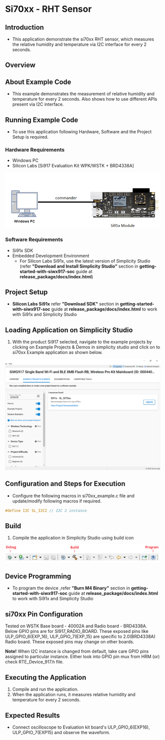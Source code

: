 # Si70xx - RHT Sensor

## Introduction

- This application demonstrate the si70xx RHT sensor, which measures the relative humidity and temperature via I2C interface for every 2 seconds.

## Overview

## About Example Code

- This example demonstrates the measurement of relative humidity and temperature for every 2 seconds. Also shows how to use different APIs present via I2C interface.

## Running Example Code

- To use this application following Hardware, Software and the Project Setup is required.

### Hardware Requirements

- Windows PC
- Silicon Labs [Si917 Evaluation Kit WPK/WSTK + BRD4338A]

![Figure: Introduction](resources/readme/image521a.png)

### Software Requirements

- Si91x SDK
- Embedded Development Environment
  - For Silicon Labs Si91x, use the latest version of Simplicity Studio (refer **"Download and Install Simplicity Studio"** section in **getting-started-with-siwx917-soc** guide at **release_package/docs/index.html**)

## Project Setup

- **Silicon Labs Si91x** refer **"Download SDK"** section in **getting-started-with-siwx917-soc** guide at **release_package/docs/index.html** to work with Si91x and Simplicity Studio

## Loading Application on Simplicity Studio

1. With the product Si917 selected, navigate to the example projects by clicking on Example Projects & Demos
  in simplicity studio and click on to si70xx Example application as shown below.

![Figure:](resources/readme/image521b.png)

## Configuration and Steps for Execution

- Configure the following macros in si70xx_example.c file and update/modify following macros if required.

```C
#define I2C SL_I2C2 // I2C 2 instance

```

## Build

1. Compile the application in Simplicity Studio using build icon

![Figure: Build run and Debug](resources/readme/image521c.png)

## Device Programming

- To program the device ,refer **"Burn M4 Binary"** section in **getting-started-with-siwx917-soc** guide at **release_package/docs/index.html** to work with Si91x and Simplicity Studio

## si70xx Pin Configuration

Tested on WSTK Base board - 40002A and Radio board - BRD4338A. Below GPIO pins are for SI917_RADIO_BOARD. These exposed pins like ULP_GPIO_6(EXP_16), ULP_GPIO_7(EXP_15) are specific to 2.0(BRD4338A) Radio board. These exposed pins may change on other boards. 

**Note!** When I2C instance is changed from default, take care GPIO pins assigned to particular instance. Either look into GPIO pin mux from HRM (or) check RTE_Device_917.h file.

## Executing the Application

1. Compile and run the application.
2. When the application runs, it measures relative humidity and temperature for every 2 seconds.

## Expected Results

- Connect oscilloscope to Evaluation kit board's ULP_GPIO_6(EXP16), ULP_GPIO_7(EXP15) and observe the waveform.
